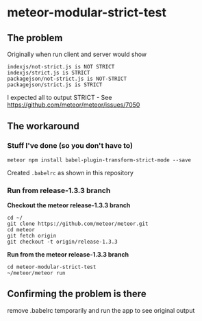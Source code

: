 # meteor-modular-strict-test

## The problem

Originally when run client and server would show

```
indexjs/not-strict.js is NOT STRICT
indexjs/strict.js is STRICT
packagejson/not-strict.js is NOT-STRICT
packagejson/strict.js is STRICT
```

I expected all to output STRICT - See https://github.com/meteor/meteor/issues/7050

## The workaround

### Stuff I've done (so you don't have to)

```
meteor npm install babel-plugin-transform-strict-mode --save
```

Created `.babelrc` as shown in this repository

### Run from release-1.3.3 branch

**Checkout the meteor release-1.3.3 branch**

```
cd ~/
git clone https://github.com/meteor/meteor.git
cd meteor
git fetch origin
git checkout -t origin/release-1.3.3
```

**Run from the meteor release-1.3.3 branch**

```
cd meteor-modular-strict-test
~/meteor/meteor run
```

## Confirming the problem is there

remove .babelrc temporarily and run the app to see original output
